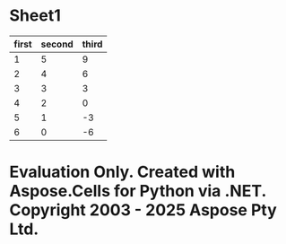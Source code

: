 # Sheet1

|first |second |third|
|---|---|---|
|1|5|9|
|2|4|6|
|3|3|3|
|4|2|0|
|5|1|-3|
|6|0|-6|
# Evaluation Only. Created with Aspose.Cells for Python via .NET. Copyright 2003 - 2025 Aspose Pty Ltd.